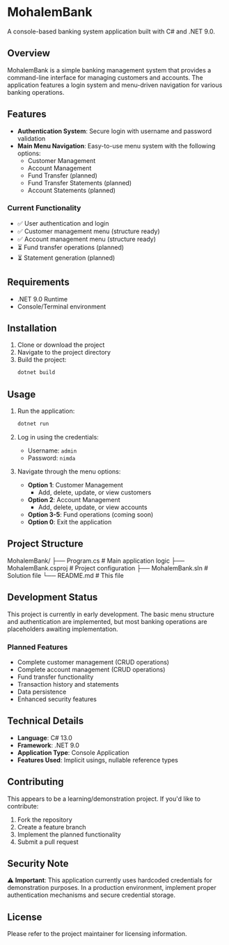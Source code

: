 # MohalemBank

A console-based banking system application built with C# and .NET 9.0.

## Overview

MohalemBank is a simple banking management system that provides a command-line interface for managing customers and
accounts. The application features a login system and menu-driven navigation for various banking operations.

## Features

- **Authentication System**: Secure login with username and password validation
- **Main Menu Navigation**: Easy-to-use menu system with the following options:
    - Customer Management
    - Account Management
    - Fund Transfer (planned)
    - Fund Transfer Statements (planned)
    - Account Statements (planned)

### Current Functionality

- ✅ User authentication and login
- ✅ Customer management menu (structure ready)
- ✅ Account management menu (structure ready)
- ⏳ Fund transfer operations (planned)
- ⏳ Statement generation (planned)

## Requirements

- .NET 9.0 Runtime
- Console/Terminal environment

## Installation

1. Clone or download the project
2. Navigate to the project directory
3. Build the project:
   ```bash
   dotnet build
   ```

## Usage

1. Run the application:
   ```bash
   dotnet run
   ```

2. Log in using the credentials:
    - Username: `admin`
    - Password: `nimda`

3. Navigate through the menu options:
    - **Option 1**: Customer Management
        - Add, delete, update, or view customers
    - **Option 2**: Account Management
        - Add, delete, update, or view accounts
    - **Option 3-5**: Fund operations (coming soon)
    - **Option 0**: Exit the application

## Project Structure

MohalemBank/ 
├── Program.cs # Main application logic 
├── MohalemBank.csproj # Project configuration 
├── MohalemBank.sln # Solution file 
└── README.md # This file

## Development Status

This project is currently in early development. The basic menu structure and authentication are implemented, but most
banking operations are placeholders awaiting implementation.

### Planned Features

- Complete customer management (CRUD operations)
- Complete account management (CRUD operations)
- Fund transfer functionality
- Transaction history and statements
- Data persistence
- Enhanced security features

## Technical Details

- **Language**: C# 13.0
- **Framework**: .NET 9.0
- **Application Type**: Console Application
- **Features Used**: Implicit usings, nullable reference types

## Contributing

This appears to be a learning/demonstration project. If you'd like to contribute:

1. Fork the repository
2. Create a feature branch
3. Implement the planned functionality
4. Submit a pull request

## Security Note

⚠️ **Important**: This application currently uses hardcoded credentials for demonstration purposes. In a production
environment, implement proper authentication mechanisms and secure credential storage.

## License

Please refer to the project maintainer for licensing information.